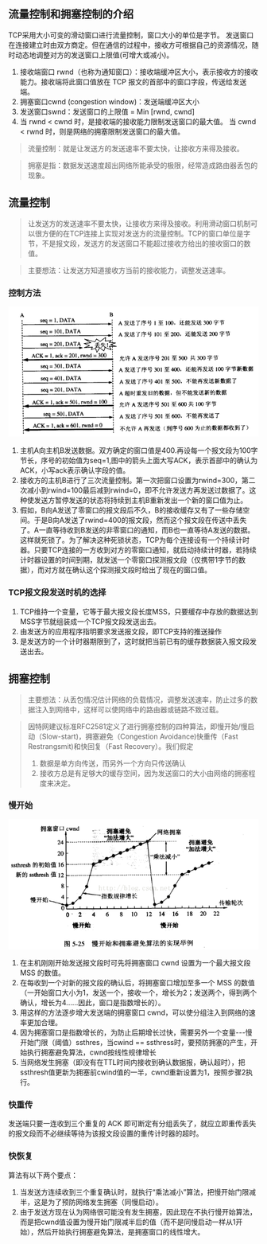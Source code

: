 ## 流量控制和拥塞控制的介绍
TCP采用大小可变的滑动窗口进行流量控制，窗口大小的单位是字节。
发送窗口在连接建立时由双方商定。但在通信的过程中，接收方可根据自己的资源情况，随时动态地调整对方的发送窗口上限值(可增大或减小)。
1. 接收端窗口 rwnd（也称为通知窗口）：接收端缓冲区大小，表示接收方的接收能力。接收端将此窗口值放在 TCP 报文的首部中的窗口字段，传送给发送端。
2. 拥塞窗口cwnd (congestion window)：发送端缓冲区大小
3. 发送窗口swnd：发送窗口的上限值 = Min [rwnd, cwnd]
4. 当 rwnd < cwnd 时，是接收端的接收能力限制发送窗口的最大值。
当 cwnd < rwnd 时，则是网络的拥塞限制发送窗口的最大值。
 
> 流量控制：就是让发送方的发送速率不要太快，让接收方来得及接收。

> 拥塞是指：数据发送速度超出网络所能承受的极限，经常造成路由器丢包的现象。


## 流量控制
> 让发送方的发送速率不要太快，让接收方来得及接收。利用滑动窗口机制可以很方便的在TCP连接上实现对发送方的流量控制。TCP的窗口单位是字节，不是报文段，发送方的发送窗口不能超过接收方给出的接收窗口的数值。

> 主要想法：让发送方知道接收方当前的接收能力，调整发送速率。

### 控制方法
![图片描述](./source/current_control.png)

1. 主机A向主机B发送数据。双方确定的窗口值是400.再设每一个报文段为100字节长，序号的初始值为seq=1,图中的箭头上面大写ACK，表示首部中的确认为ACK，小写ack表示确认字段的值。
2. 接收方的主机B进行了三次流量控制。第一次把窗口设置为rwind=300，第二次减小到rwind=100最后减到rwind=0，即不允许发送方再发送过数据了。这种使发送方暂停发送的状态将持续到主机B重新发出一个新的窗口值为止。
3. 假如，B向A发送了零窗口的报文段后不久，B的接收缓存又有了一些存储空间。于是B向A发送了rwind=400的报文段，然而这个报文段在传送中丢失了。A一直等待收到B发送的非零窗口的通知，而B也一直等待A发送的数据。这样就死锁了。为了解决这种死锁状态，TCP为每个连接设有一个持续计时器。只要TCP连接的一方收到对方的零窗口通知，就启动持续计时器，若持续计时器设置的时间到期，就发送一个零窗口探测报文段（仅携带1字节的数据），而对方就在确认这个探测报文段时给出了现在的窗口值。

### TCP报文段发送时机的选择
1. TCP维持一个变量，它等于最大报文段长度MSS，只要缓存中存放的数据达到MSS字节就组装成一个TCP报文段发送出去。
2. 由发送方的应用程序指明要求发送报文段，即TCP支持的推送操作
3. 是发送方的一个计时器期限到了，这时就把当前已有的缓存数据装入报文段发送出去。

## 拥塞控制
> 主要想法：从丢包情况估计网络的负载情况，调整发送速率，防止过多的数据注入到网络中，这样可以使网络中的路由器或链路不致过载。

> 因特网建议标准RFC2581定义了进行拥塞控制的四种算法，即慢开始/慢启动（Slow-start)，拥塞避免（Congestion Avoidance)快重传（Fast Restrangsmit)和快回复（Fast Recovery）。我们假定
> 1. 数据是单方向传送，而另外一个方向只传送确认
> 2. 接收方总是有足够大的缓存空间，因为发送窗口的大小由网络的拥塞程度来决定。


### 慢开始
![图片描述](./source/slow_start.png)
1. 在主机刚刚开始发送报文段时可先将拥塞窗口 cwnd 设置为一个最大报文段 MSS 的数值。
2. 在每收到一个对新的报文段的确认后，将拥塞窗口增加至多一个 MSS 的数值（一开始窗口大小为1，发送一个，接收一个，增长为2；发送两个，得到两个确认，增长为4......因此，窗口是指数增长的）。
3. 用这样的方法逐步增大发送端的拥塞窗口 cwnd，可以使分组注入到网络的速率更加合理。
4. 因为拥塞窗口是指数增长的，为防止后期增长过快，需要另外一个变量---慢开始门限（阈值）ssthres，当cwind == ssthress时，要预防拥塞的产生，开始执行拥塞避免算法，cwnd按线性规律增长
5. 当网络发生拥塞（即没有在TTL时间内接收到确认数据报，确认超时），把ssthresh值更新为拥塞前cwind值的一半，cwnd重新设置为1，按照步骤2执行。

### 快重传
发送端只要一连收到三个重复的 ACK 即可断定有分组丢失了，就应立即重传丢失的报文段而不必继续等待为该报文段设置的重传计时器的超时。

### 快恢复
算法有以下两个要点：
1. 当发送方连续收到三个重复确认时，就执行“乘法减小”算法，把慢开始门限减半，这是为了预防网络发生拥塞（同慢启动）。
2. 由于发送方现在认为网络很可能没有发生拥塞，因此现在不执行慢开始算法，而是把cwnd值设置为慢开始门限减半后的值（而不是同慢启动一样从1开始），然后开始执行拥塞避免算法，是拥塞窗口的线性增大。



 


  [1]: http://www.cnblogs.com/newwy/p/3254029.html
  [2]: http://www.cnblogs.com/gaopeng527/p/5255757.html
  [3]: /img/bVW0iT
  [4]: /img/bVW0oE
  [5]: /img/bVW0x2